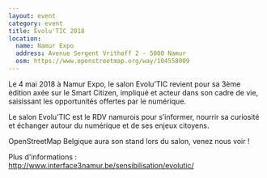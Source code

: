 ```yaml
---
layout: event
category: event
title: Evolu'TIC 2018
location:
  name: Namur Expo
  address: Avenue Sergent Vrithoff 2 - 5000 Namur
  osm: https://www.openstreetmap.org/way/104558009
---
```


Le 4 mai 2018 à Namur Expo, le salon Evolu’TIC revient pour sa 3ème édition axée sur le Smart Citizen, impliqué et acteur dans son cadre de vie, saisissant les opportunités offertes par le numérique.

Le salon Evolu’TIC est le RDV namurois pour s’informer, nourrir sa curiosité et échanger autour du numérique et de ses enjeux citoyens.

OpenStreetMap Belgique aura son stand lors du salon, venez nous voir !

Plus d'informations : <http://www.interface3namur.be/sensibilisation/evolutic/>
